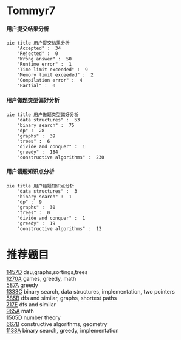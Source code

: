 # Tommyr7

<!-- tabs:start -->



#### **用户提交结果分析**

```mermaid
pie title 用户提交结果分析
    "Accepted" :  34
    "Rejected" :  0
    "Wrong answer" :  50
    "Runtime error" :  1
    "Time limit exceeded" :  9
    "Memory limit exceeded" :  2
    "Compilation error" :  4
    "Partial" :  0
```

#### **用户做题类型偏好分析**

```mermaid
pie title 用户做题类型偏好分析
    "data structures" :  53
    "binary search" :  75
    "dp" :  28
    "graphs" :  39
    "trees" :  6
    "divide and conquer" :  1
    "greedy" :  184
    "constructive algorithms" :  230
```
#### **用户错题知识点分析**

```mermaid
pie title 用户错题知识点分析
    "data structures" :  3
    "binary search" :  1
    "dp" :  9
    "graphs" :  30
    "trees" :  0
    "divide and conquer" :  1
    "greedy" :  19
    "constructive algorithms" :  12
```



<!-- tabs:end -->
# 推荐题目
[1457D](https://codeforces.com/contest/1457/problem/D)		dsu,graphs,sortings,trees		  
[1270A](https://codeforces.com/contest/1270/problem/A)		games,
                        greedy,
                        math		  
[587A](https://codeforces.com/contest/587/problem/A)		greedy		  
[1333C](https://codeforces.com/contest/1333/problem/C)		binary search,
                        data structures,
                        implementation,
                        two pointers		  
[585B](https://codeforces.com/contest/585/problem/B)		dfs and similar,
                        graphs,
                        shortest paths		  
[717E](https://codeforces.com/contest/717/problem/E)		dfs and similar		  
[965A](https://codeforces.com/contest/965/problem/A)		math		  
[1505D](https://codeforces.com/contest/1505/problem/D)		number theory		  
[667B](https://codeforces.com/contest/667/problem/B)		constructive algorithms,
                        geometry		  
[1138A](https://codeforces.com/contest/1138/problem/A)		binary search,
                        greedy,
                        implementation		  
